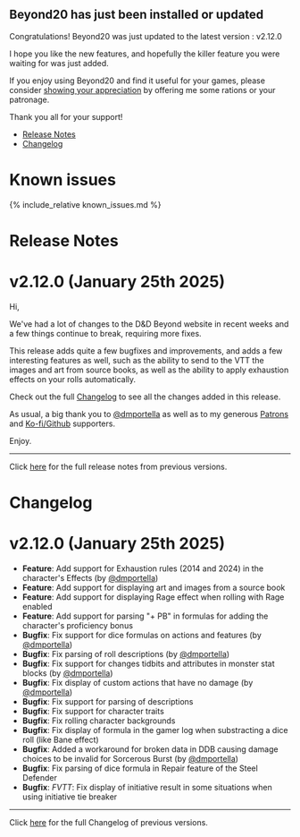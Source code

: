## Beyond20 has just been installed or updated

Congratulations! Beyond20 was just updated to the latest version : v2.12.0

I hope you like the new features, and hopefully the killer feature you were waiting for was just added.

If you enjoy using Beyond20 and find it useful for your games, please consider [showing your appreciation](/rations) by offering me some rations or your patronage.

Thank you all for your support!

* [Release Notes](#release-notes)
* [Changelog](#changelog)

# Known issues

{% include_relative known_issues.md %}

# Release Notes

v2.12.0 (January 25th 2025)
===

Hi,

We've had a lot of changes to the D&D Beyond website in recent weeks and a few things continue to break, requiring more fixes. 

This release adds quite a few bugfixes and improvements, and adds a few interesting features as well, such as the ability to send to the VTT the images and art from source books, as well as the ability to apply exhaustion effects on your rolls automatically.

Check out the full [Changelog](/Changelog#v2120) to see all the changes added in this release.

As usual, a big thank you to [@dmportella](https://linktr.ee/dmportella) as well as to my generous [Patrons](https://patreon.com/kakaroto) and [Ko-fi/Github](/rations) supporters. 

Enjoy.


---

Click [here](/release_notes) for the full release notes from previous versions.

# Changelog

v2.12.0 (January 25th 2025)
===
- **Feature**: Add support for Exhaustion rules (2014 and 2024) in the character's Effects (by [@dmportella](https://github.com/dmportella))
- **Feature**: Add support for displaying art and images from a source book
- **Feature**: Add support for displaying Rage effect when rolling with Rage enabled
- **Feature**: Add support for parsing "+ PB" in formulas for adding the character's proficiency bonus
- **Bugfix**: Fix support for dice formulas on actions and features (by [@dmportella](https://github.com/dmportella))
- **Bugfix**: Fix parsing of roll descriptions (by [@dmportella](https://github.com/dmportella))
- **Bugfix**: Fix support for changes tidbits and attributes in monster stat blocks (by [@dmportella](https://github.com/dmportella))
- **Bugfix**: Fix display of custom actions that have no damage (by [@dmportella](https://github.com/dmportella))
- **Bugfix**: Fix support for parsing of descriptions
- **Bugfix**: Fix support for character traits
- **Bugfix**: Fix rolling character backgrounds
- **Bugfix**: Fix display of formula in the gamer log when substracting a dice roll (like Bane effect)
- **Bugfix**: Added a workaround for broken data in DDB causing damage choices to be invalid for Sorcerous Burst (by [@dmportella](https://github.com/dmportella))
- **Bugfix**: Fix parsing of dice formula in Repair feature of the Steel Defender
- **Bugfix**: *FVTT*: Fix display of initiative result in some situations when using initiative tie breaker

---

Click [here](/Changelog) for the full Changelog of previous versions.
